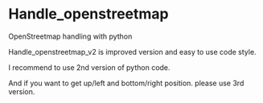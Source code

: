 # Handle_openstreetmap
OpenStreetmap handling with python

Handle_openstreetmap_v2 is improved version and easy to use code style.

I recommend to use 2nd version of python code.

And if you want to get up/left and bottom/right position. please use 3rd version.

